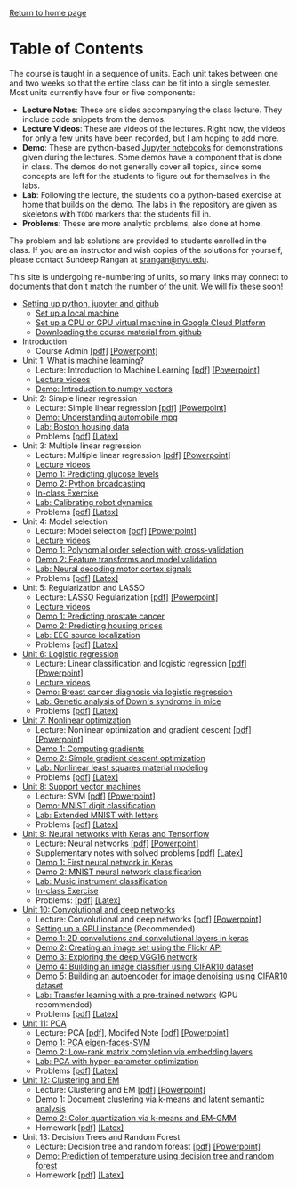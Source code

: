 [Return to home page](./README.md) 

# Table of Contents

The course is taught in a sequence of units.  Each unit takes between one
and two weeks so that the entire class can be fit into a single semester.
Most units currently have four or five components:
* **Lecture Notes**:  These are slides accompanying the class lecture.  They include code snippets
   from the demos.   
* **Lecture Videos**:  These are videos of the lectures.  Right now, the videos
   for only a few units have been recorded, but I am hoping to add more.
* **Demo**: These are python-based [Jupyter notebooks](http://jupyter.org/)
   for demonstrations given during the lectures.  Some demos have a
   component that is done in class.  The demos do not generally cover
   all topics, since some concepts are left for the students to figure out 
   for themselves in the labs.
* **Lab**:  Following the lecture, the students do a python-based exercise at home
   that builds on the demo.
   The labs in the repository are given as skeletons with `TODO`
   markers that the students fill in.
* **Problems**:  These are more analytic problems, also done at home.

The problem and lab solutions are provided to students enrolled in the class.
If you are an instructor
and wish copies of the solutions for yourself,
please contact Sundeep Rangan at <srangan@nyu.edu>.

This site is undergoing re-numbering of units, so many links may connect
to documents that don't match the number of the unit.  We will fix these soon!

* [Setting up python, jupyter and github](./Basics/setup.md)
    * [Set up a local machine](./Basics/setup.md)
    * [Set up a CPU or GPU virtual machine in Google Cloud Platform](./GCP/getting_started.md)    
    * [Downloading the course material from github](./Basics/github.md)
* Introduction
    * Course Admin [[pdf]](./lectures/CourseAdmin.pdf) [[Powerpoint]](./lectures/CourseAdmin.pptx)
* Unit 1:  What is machine learning? 
    * Lecture:  Introduction to Machine Learning [[pdf]](./lectures/Lect01_IntroML.pdf)
     [[Powerpoint]](./lectures/Lect01_IntroML.pptx)    
     * [Lecture videos](./unit01_intro/online/readme.md)
     * [Demo:  Introduction to numpy vectors](./unit01_intro/demo_intro_vectors.ipynb)
* Unit 2:  Simple linear regression
    * Lecture:  Simple linear regression [[pdf]](./lectures/Lect02_SimpRegression.pdf)
     [[Powerpoint]](./lectures/Lect02_SimpRegression.pptx)        
    * [Demo:  Understanding automobile mpg](./unit02_simp_lin_reg/demo_auto_mpg.ipynb)
    * [Lab: Boston housing data](./unit02_simp_lin_reg/lab_housing_partial.ipynb) 
    * Problems [[pdf]](./unit02_simp_lin_reg/prob/prob_simp_lin_reg.pdf) [[Latex]](./unit02_simp_lin_reg/prob/prob_simp_lin_reg.tex)
* Unit 3:  Multiple linear regression
    * Lecture:  Multiple linear regression [[pdf]](./lectures/Lect03_MultLinRegression.pdf)
     [[Powerpoint]](./lectures/Lect03_MultLinRegression.pptx)    
    * [Lecture videos](./unit03_mult_lin_reg/online/readme.md)
    * [Demo 1:  Predicting glucose levels](./unit03_mult_lin_reg/demo1_glucose.ipynb)
    * [Demo 2:  Python broadcasting](./unit03_mult_lin_reg/demo2_python_broadcasting.ipynb)
    * [In-class Exercise](./unit03_mult_lin_reg/linreg_inclass.ipynb)
    * [Lab: Calibrating robot dynamics](./unit03_mult_lin_reg/lab_robot_calib_partial.ipynb)
    * Problems [[pdf]](./unit03_mult_lin_reg/prob/prob_mult_reg.pdf) [[Latex]](./unit03_mult_lin_reg/prob/prob_mult_reg.tex)
* Unit 4:  Model selection
    * Lecture:  Model selection [[pdf]](./lectures/Lect04_ModelSelection.pdf)
     [[Powerpoint]](./lectures/Lect04_ModelSelection.pptx)    
    * [Lecture videos](./unit04_model_sel/online/readme.md)     
    * [Demo 1:  Polynomial order selection with cross-validation](./unit04_model_sel/demo_polyfit.ipynb)
    * [Demo 2:  Feature transforms and model validation](./unit04_model_sel/demo2_transform.ipynb)
    * [Lab: Neural decoding motor cortex signals](./unit04_model_sel/lab_neural_partial.ipynb)          
    * Problems [[pdf]](./unit04_model_sel/prob/prob_model_sel.pdf) [[Latex]](./unit03_model_sel/hw/hw03_model_sel.tex)    
* Unit 5:  Regularization and LASSO
    * Lecture:  LASSO Regularization [[pdf]](./lectures/Lect05_Lasso.pdf)
     [[Powerpoint]](./lectures/Lect05_Lasso.pptx)        
    * [Lecture videos](./unit05_lasso/online/readme.md)    
    * [Demo 1:  Predicting prostate cancer](./unit05_lasso/demo1_prostate.ipynb)      
    * [Demo 2:  Predicting housing prices](./unit05_lasso/demo2_housing.ipynb) 
    * [Lab: EEG source localization](./unit05_lasso/lab_eeg_partial.ipynb) 
    * Problems [[pdf]](./unit05_lasso/prob/prob_lasso.pdf) [[Latex]](./unit05_lasso/prob/prob_lasso.tex)
* [Unit 6:  Logistic regression](./unit06_logistic/readme.md)
    * Lecture:  Linear classification and logistic regression
    [[pdf]](./lectures/Lect06_LogisticReg.pdf)
    [[Powerpoint]](./lectures/Lect06_LogisticReg.pptx) 
    * [Lecture videos](./unit06_logistic/online/readme.md)            
    * [Demo:  Breast cancer diagnosis via logistic regression](./unit06_logistic/demo_breast_cancer.ipynb)
    * [Lab: Genetic analysis of Down's syndrome in mice](./unit06_logistic/lab_gene_partial.ipynb)
    * Problems [[pdf]](./unit06_logistic/prob/prob_logistic.pdf)
    [[Latex]](./unit06_logistic/prob/prob_logistic.tex) 
* [Unit 7:  Nonlinear optimization](./unit07_optim/readme.md)
    * Lecture:  Nonlinear optimization and gradient descent
    [[pdf]](./lectures/Lect07_Optim.pdf)
    [[Powerpoint]](./lectures/Lect07_Optim.pptx)         
    * [Demo 1:  Computing gradients](./unit07_optim/demo1_computing_gradients.ipynb)
    * [Demo 2:  Simple gradient descent optimization](./unit07_optim/demo2_grad_descent.ipynb)    
    * [Lab: Nonlinear least squares material modeling](./unit07_optim/lab_nlls_partial.ipynb)
    * Problems [[pdf]](./unit07_optim/prob/prob_optim.pdf)
    [[Latex]](./unit07_optim/prob/prob_optim.tex)
* [Unit 8:  Support vector machines](./unit08_svm/readme.md)
    * Lecture:  SVM [[pdf]](./lectures/Lect08_SVM.pdf)
    [[Powerpoint]](./lectures/Lect08_SVM.pptx)         
    * [Demo:  MNIST digit classification](./unit08_svm/demo_mnist_svm.ipynb)
    * [Lab: Extended MNIST with letters](./unit08_svm/lab_emnist_partial.ipynb)    
    * Problems [[pdf]](./unit08_svm/prob/prob_svm.pdf) [[Latex]](./unit08_svm/prob/prob_svm.tex) 
* [Unit 9: Neural networks with Keras and Tensorflow](./unit09_neural/readme.md)
    * Lecture:  Neural networks [[pdf]](./lectures/Lect09_NeuralNet.pdf)
    [[Powerpoint]](./lectures/Lect09_NeuralNet.pptx)         
    * Supplementary notes with solved problems [[pdf]](./unit09_neural/prob/supplementary_neural.pdf) [[Latex]](./unit09_neural/prob/supplementary_neural.tex)
    * [Demo 1: First neural network in Keras](./unit09_neural/demo1_synthetic.ipynb)
    * [Demo 2: MNIST neural network classification](./unit09_neural/demo2_mnist_neural.ipynb)
    * [Lab:  Music instrument classification](./unit09_neural/lab_music_partial.ipynb)
    * [In-class Exercise](./unit09_neural/in_class_exercise.ipynb)
    * Problems: [[pdf]](./unit09_neural/prob/prob_neural.pdf) [[Latex]](./unit97_neural/prob/prob_neural.tex)    
* [Unit 10:  Convolutional and deep networks](./unit10_cnn/readme.md)
    * Lecture:  Convolutional and deep networks
    [[pdf]](./lectures/Lect10_ConvNet.pdf)
    [[Powerpoint]](./lectures/Lect10_ConvNet.pptx)         
    * [Setting up a GPU instance](./GCP/gpu_setup.md) (Recommended)
    * [Demo 1: 2D convolutions and convolutional layers in keras](./unit10_cnn/demo1_convolutions.ipynb)
    * [Demo 2: Creating an image set using the Flickr API](./unit10_cnn/demo2_flickr_images.ipynb)
    * [Demo 3: Exploring the deep VGG16 network](./unit10_cnn/demo3_vgg16.ipynb)
    * [Demo 4: Building an image classifier using CIFAR10 dataset](./unit10_cnn/demo4_classifier.ipynb)
    * [Demo 5: Building an autoencoder for image denoising using CIFAR10 dataset](./unit10_cnn/demo5_autoencoder.ipynb)
    * [Lab:  Transfer learning with a pre-trained network](./unit10_cnn/lab_fine_tune_partial.ipynb)
    (GPU recommended)
    * Problems [[pdf]](./unit10_cnn/prob/prob_cnn.pdf) [[Latex]](./unit10_cnn/prob/prob_cnn.tex)
* [Unit 11:  PCA](./pca/readme.md)
    * Lecture:  PCA [[pdf]](./lectures/Lect11_PCA.pdf), Modifed Note [[pdf]](./lectures/Lect11_PCA_modified.pdf)
    [[Powerpoint]](./lectures/Lect11_PCA_modified.pptx)         
    * [Demo 1:  PCA eigen-faces-SVM](./unit11_pca/demo1_eigen_face.ipynb)
    * [Demo 2:  Low-rank matrix completion via embedding layers](./unit11_pca/demo2_low_rank.ipynb)
    * [Lab:  PCA with hyper-parameter optimization](./unit11_pca/lab_wine_partial.ipynb)
    * Problems [[pdf]](./unit11_pca/prob/prob_PCA.pdf) [[Latex]](./unit11_pca/prob/prob_PCA.tex)
* [Unit 12:  Clustering and EM](./unit12_cluster/readme.md)
    * Lecture:  Clustering and EM [[pdf]](./lectures/Lect12_Clustering.pdf)
    [[Powerpoint]](./lectures/Lect12_Clustering.pptx)         
    * [Demo 1: Document clustering via k-means and latent semantic analysis](./unit12_cluster/demo1_doc_cluster.ipynb)
    * [Demo 2: Color quantization via k-means and EM-GMM](./unit12_cluster/demo2_kmeans_GMM_color_quantization.ipynb)    
    * Homework [[pdf]](./unit12_cluster/prob/prob_clustering.pdf) [[Latex]](./unit12_cluster/prob/prob_clustering.tex)
* Unit 13:  Decision Trees and Random Forest
    * Lecture:  Decision tree and random foreast [[pdf]](./lectures/Lect13_Trees.pdf)
    [[Powerpoint]](./lectures/Lect13_Trees.pptx)         
    * [Demo: Prediction of temperature using decision tree and random forest](./unit13_tree/decision_tree_and_random_forest.ipynb)
    * Homework [[pdf]](./unit13_tree/prob/prob_tree.pdf) [[Latex]](./unit13_tree/prob/prob_tree.tex)

